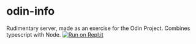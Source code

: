 # odin-info
Rudimentary server, made as an exercise for the Odin Project. Combines typescript with Node. [![Run on Repl.it](https://replit.com/badge/github/bofmar/odin-info)](https://replit.com/new/github/bofmar/odin-info)
